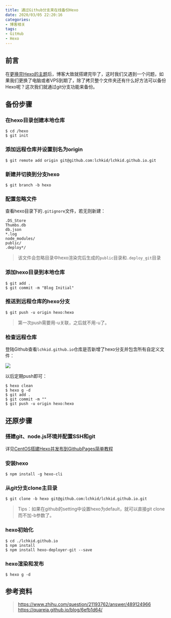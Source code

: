 ```yaml
---
title: 通过Github分支来在线备份Hexo
date: 2020/03/05 22:20:16
categories:
- 博客相关
tags:
- GitHub
- Hexo
---
```


## 前言

在[更换完Hexo的主题](/2020/03/05/Hexo更换Next主题/)后，博客大致就搭建完毕了，这时我们又遇到一个问题，如果我们更换了电脑或者VPS到期了，除了拷贝整个文件夹还有什么好方法可以备份Hexo呢？这次我们就通过git分支功能来备份。





## 备份步骤

### 在hexo目录创建本地仓库

```shell
$ cd /hexo
$ git init
```

<!-- more -->

### 添加远程仓库并设置别名为origin

```shell
$ git remote add origin git@github.com:lchkid/lchkid.github.io.git
```

### 新建并切换到分支hexo

```shell
$ git branch -b hexo
```

### 配置忽略文件

查看hexo目录下的`.gitignore`文件，若无则新建：

```
.DS_Store
Thumbs.db
db.json
*.log
node_modules/
public/
.deploy*/
```

> 该文件会忽略目录中hexo渲染完后生成的`public`目录和`.deploy_git`目录

### 添加hexo目录到本地仓库

```shell
$ git add .
$ git commit -m "Blog Initial"
```

### 推送到远程仓库的hexo分支

```shell
$ git push -u origin hexo:hexo
```

> 第一次push需要用-u关联，之后就不用-u了。

### 检查远程仓库

登陆Github查看`lchkid.github.io`仓库是否新增了hexo分支并包含所有自定义文件：

![](/images/20200305/github分支截图.png)

以后定期push即可：

```shell
$ hexo clean
$ hexo g -d
$ git add .
$ git commit -m ""
$ git push -u origin hexo:hexo
```





## 还原步骤

### 搭建git、node.js环境并配置SSH和git

详见[CentOS搭建Hexo并发布到GithubPages简单教程](/2020/03/05/CentOS搭建Hexo并发布到GithubPages简单教程)

### 安装hexo

```shell
$ npm install -g hexo-cli
```

### 从git分支clone主目录

```shell
$ git clone -b hexo git@github.com:lchkid/lchkid.github.io.git
```

> Tips：如果在github的setting中设置hexo为default，就可以直接git clone而不加-b参数了。

### hexo初始化

```shell
$ cd ./lchkid.github.io
$ npm install
$ npm install hexo-deployer-git --save
```

### hexo渲染和发布

```shell
$ hexo g -d
```





## 参考资料

>https://www.zhihu.com/question/21193762/answer/489124966
>https://quareia.github.io/blog/6efb1d64/